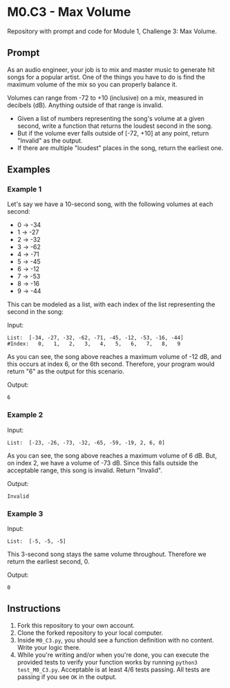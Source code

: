 # M0.C3 - Max Volume
Repository with prompt and code for Module 1, Challenge 3: Max Volume.

## Prompt
As an audio engineer, your job is to mix and master music to generate hit songs for a popular artist. One of the things you have to do is find the maximum volume of the mix so you can properly balance it.

Volumes can range from -72 to +10 (inclusive) on a mix, measured in decibels (dB). Anything outside of that range is invalid.

- Given a list of numbers representing the song's volume at a given second, write a function that returns the loudest second in the song.
- But if the volume ever falls outside of [-72, +10] at any point, return "Invalid" as the output.
- If there are multiple "loudest" places in the song, return the earliest one.

## Examples
### Example 1
Let's say we have a 10-second song, with the following volumes at each second:

- 0 → -34
- 1 → -27
- 2 → -32
- 3 → -62
- 4 → -71
- 5 → -45
- 6 → -12
- 7 → -53
- 8 → -16
- 9 → -44

This can be modeled as a list, with each index of the list representing the second in the song:

Input:
```
List:  [-34, -27, -32, -62, -71, -45, -12, -53, -16, -44]
#Index:   0,   1,   2,   3,   4,   5,   6,   7,   8,   9
```

As you can see, the song above reaches a maximum volume of -12 dB, and this occurs at index 6, or the 6th second. Therefore, your program would return "6" as the output for this scenario.

Output:
```
6
```

### Example 2
Input:
```
List:  [-23, -26, -73, -32, -65, -59, -19, 2, 6, 0]
```

As you can see, the song above reaches a maximum volume of 6 dB. But, on index 2, we have a volume of -73 dB. Since this falls outside the acceptable range, this song is invalid. Return "Invalid".

Output:
```
Invalid
```

### Example 3
Input:
```
List:  [-5, -5, -5]
```

This 3-second song stays the same volume throughout. Therefore we return the earliest second, 0.

Output:
```
0
```

## Instructions
1. Fork this repository to your own account.
2. Clone the forked repository to your local computer.
3. Inside `M0_C3.py`, you should see a function definition with no content. Write your logic there.
4. While you're writing and/or when you're done, you can execute the provided tests to verify your function works by running `python3 test_M0_C3.py`. Acceptable is at least 4/6 tests passing. All tests are passing if you see `OK` in the output.
